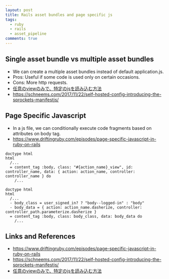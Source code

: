 ```yaml
---
layout: post
title: Rails asset bundles and page specific js
tags:
  - ruby
  - rails
  - asset_pipeline
comments: true
---
```




## Single asset bundle vs multiple asset bundles
- We can create a multiple asset bundles instead of default application.js.
- Pros: Useful if some code is used only on certain occasions.
- Cons: More http requests.
- [任意のviewのみで、特定のjsを読み込む方法](https://qiita.com/Hijiri-K/items/1a3f7137cf3186580447)
- https://schneems.com/2017/11/22/self-hosted-config-introducing-the-sprockets-manifestjs/

## Page Specific Javascript
- In a js file, we can conditionally execute code fragments based on attributes on body tag.
- https://www.driftingruby.com/episodes/page-specific-javascript-in-ruby-on-rails

```slim
doctype html
html
  /...
  = content_tag :body, class: "#{action_name}_view", id: controller_name, data: { action: action_name, controller: controller_name } do
    /...
```

```slim
doctype html
html
  /...
  - body_class = user_signed_in? ? "body--logged-in" : "body"
  - body_data = { action: action_name.dasherize, controller: controller_path.parameterize.dasherize }
  = content_tag :body, class: body_class, data: body_data do
    /...
```

## Links and References
- https://www.driftingruby.com/episodes/page-specific-javascript-in-ruby-on-rails
- https://schneems.com/2017/11/22/self-hosted-config-introducing-the-sprockets-manifestjs/
- [任意のviewのみで、特定のjsを読み込む方法](https://qiita.com/Hijiri-K/items/1a3f7137cf3186580447)
